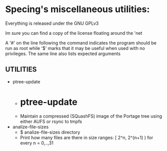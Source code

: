 Specing's miscellaneous utilities:
==================================

Everything is released under the GNU GPLv3

Im sure you can find a copy of the license floating around the 'net

A '#' on the line following the command indicates the program should be run as root
while '$' marks that it may be useful when used with no privileges.
The same line also lists expected arguments

UTILITIES
------------------------------------------------------------------------------
 - ptree-update 
 	- # ptree-update
 	- Maintain a compressed (SQuashFS) image of the Portage tree using either AUFS or rsync to tmpfs
 - analize-file-sizes 
 	- $ analize-file-sizes directory
	- Print how many files are there in size ranges: [ 2^n, 2^(n+1) ) for every n = 0,..,31
